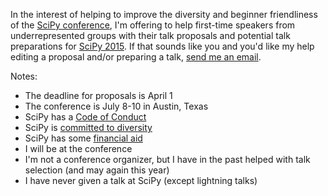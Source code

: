 In the interest of helping to improve the diversity and beginner friendliness
of the [SciPy conference][SciPy 2015],
I'm offering to help first-time speakers from underrepresented groups
with their talk proposals and potential talk preparations for [SciPy 2015][].
If that sounds like you and you'd like my help editing a proposal
and/or preparing a talk, [send me an email](mailto:jiffyclub@gmail.com).

Notes:

- The deadline for proposals is April 1
- The conference is July 8-10 in Austin, Texas
- SciPy has a [Code of Conduct][conduct]
- SciPy is [committed to diversity][diversity]
- SciPy has some [financial aid][]
- I will be at the conference
- I'm not a conference organizer, but I have in the past helped with talk
    selection (and may again this year)
- I have never given a talk at SciPy (except lightning talks)

[SciPy 2015]: http://scipy2015.scipy.org/ehome/index.php?eventid=115969&
[conduct]: http://scipy2015.scipy.org/ehome/115969/259274/?&
[diversity]: http://scipy2015.scipy.org/ehome/115969/259276/?&
[financial aid]: http://scipy2015.scipy.org/ehome/115969/259279/?&

